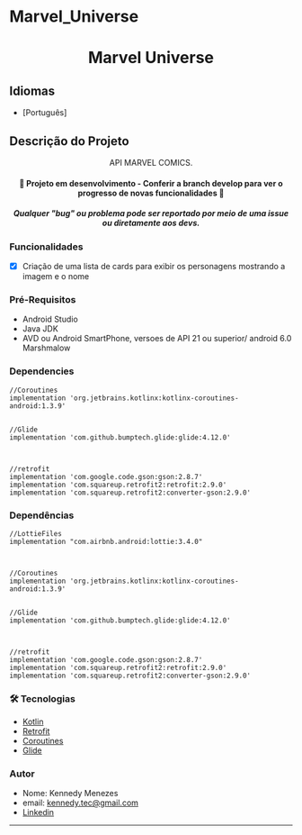 # Marvel_Universe
<h1 align="center">Marvel Universe</h1>

## Idiomas
- [Português]



## Descrição do Projeto
<p align="center">API MARVEL COMICS.</p>


<h4 align="center"> 
	🚧   Projeto em desenvolvimento - Conferir a branch develop para ver o progresso de novas funcionalidades  🚧
   </h4>
   <h5 align="center" >  Qualquer "bug" ou problema pode ser reportado por meio de uma issue ou diretamente aos devs.</h5>


### Funcionalidades

- [x] Criação de uma lista de cards para exibir os personagens mostrando a imagem e o nome


### Pré-Requisitos 

- Android Studio 
- Java JDK
- AVD ou Android SmartPhone, versoes de API 21 ou superior/ android 6.0 Marshmalow


### Dependencies 

    //Coroutines
    implementation 'org.jetbrains.kotlinx:kotlinx-coroutines-android:1.3.9'


    //Glide
    implementation 'com.github.bumptech.glide:glide:4.12.0'
    


    //retrofit
    implementation 'com.google.code.gson:gson:2.8.7'
    implementation 'com.squareup.retrofit2:retrofit:2.9.0'
    implementation 'com.squareup.retrofit2:converter-gson:2.9.0'


### Dependências 
    
    //LottieFiles
    implementation "com.airbnb.android:lottie:3.4.0"

   

    //Coroutines
    implementation 'org.jetbrains.kotlinx:kotlinx-coroutines-android:1.3.9'


    //Glide
    implementation 'com.github.bumptech.glide:glide:4.12.0'
    


    //retrofit
    implementation 'com.google.code.gson:gson:2.8.7'
    implementation 'com.squareup.retrofit2:retrofit:2.9.0'
    implementation 'com.squareup.retrofit2:converter-gson:2.9.0'


### 🛠 Tecnologias 

- [Kotlin](https://kotlinlang.org)
- [Retrofit](https://square.github.io/retrofit/) 
- [Coroutines](https://kotlinlang.org/docs/coroutines-overview.html)
- [Glide](https://github.com/bumptech/glide)

### Autor
- Nome: Kennedy Menezes
- email: kennedy.tec@gmail.com
- [Linkedin](https://www.linkedin.com/in/jo%C3%A3o-kennedy-b716261aa/)

---------------------------

